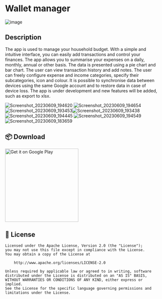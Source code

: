 # Wallet manager

![image](https://github.com/kroxon/wallet_manager/assets/59028898/1805a06c-4ad8-42f1-9db6-cf30b428f7b5)


## Description
The app is used to manage your household budget. With a simple and intuitive interface, you can easily add transactions and control your finances. The app allows you to summarise your expenses on a daily, monthly, annual or other basis. The data is presented using a pie chart and bar chart. The user can view transaction history and add notes. The user can freely configure expense and income categories, specify their subcategories, icon and colour. It is possible to synchronise data between devices using the same Google account and to restore data in case of device loss. The app is under development and new features will be added, such as export to xlsx.

![Screenshot_20230609_194620](https://github.com/kroxon/wallet_manager/assets/59028898/57352794-66c2-4d7d-9f2c-30175ad072d5)   ![Screenshot_20230609_194654](https://github.com/kroxon/wallet_manager/assets/59028898/bb8348c6-148a-4f71-9d3d-12553908b63d)  ![Screenshot_20230609_193453](https://github.com/kroxon/wallet_manager/assets/59028898/949e059b-b2a6-4c06-b25d-c1158c2d7bd3)![Screenshot_20230609_193438](https://github.com/kroxon/wallet_manager/assets/59028898/0d2e1c1a-5692-46e8-847a-c82f6121e58a)  ![Screenshot_20230609_194445](https://github.com/kroxon/wallet_manager/assets/59028898/2b4d8c0a-4fdb-46a3-a10e-10f51d3feaf7)  ![Screenshot_20230609_194549](https://github.com/kroxon/wallet_manager/assets/59028898/ddda2b7e-61e7-4edf-805c-d6ade94da82b)   ![Screenshot_20230609_183659](https://github.com/kroxon/wallet_manager/assets/59028898/34491984-d2e0-4011-bfa9-1e5d985923b1)



## 📦 Download

<a href='https://play.google.com/store/apps/details?id=step.wallet.maganger'><img alt='Get it on Google Play' src='https://play.google.com/intl/en_us/badges/images/generic/en_badge_web_generic.png' width=240/></a>


## 📃 License

```
Licensed under the Apache License, Version 2.0 (the "License");
you may not use this file except in compliance with the License.
You may obtain a copy of the License at

    http://www.apache.org/licenses/LICENSE-2.0

Unless required by applicable law or agreed to in writing, software
distributed under the License is distributed on an "AS IS" BASIS,
WITHOUT WARRANTIES OR CONDITIONS OF ANY KIND, either express or implied.
See the License for the specific language governing permissions and
limitations under the License.
```
